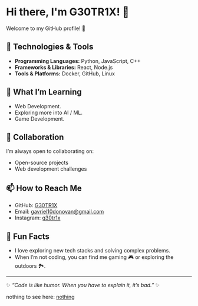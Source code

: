 # Hi there, I'm G30TR1X! 👋

Welcome to my GitHub profile! 🚀

## 🔧 Technologies & Tools
- **Programming Languages:** Python, JavaScript, C++
- **Frameworks & Libraries:** React, Node.js
- **Tools & Platforms:** Docker, GitHub, Linux
<!-- - **Specialties:** Full-Stack Development, Machine Learning, DevOps -->

<!--
## 🌟 Projects I'm Proud Of
- **[Project Name 1](#):** A brief description of your most exciting project.
- **[Project Name 2](#):** Another amazing project you’ve worked on.
- **[Project Name 3](#):** Yet another cool project.
-->

## 🌱 What I’m Learning
- Web Development.
- Exploring more into AI / ML.
- Game Development.

## 👯 Collaboration
I’m always open to collaborating on:
- Open-source projects
- Web development challenges

## 📫 How to Reach Me
- GitHub: [G30TR1X](https://github.com/G30TR1X)
- Email: [gavriel10donovan@gmail.com](mailto:gavriel10donovan@gmail.com)
- Instagram: [g30tr1x](https://www.instagram.com/g30tr1x/)

## 🚀 Fun Facts
- I love exploring new tech stacks and solving complex problems.
- When I’m not coding, you can find me gaming 🎮 or exploring the outdoors 🏞️.

---

✨ *“Code is like humor. When you have to explain it, it’s bad.”* ✨

nothing to see here:
[nothing](https://bit.ly/DI503)